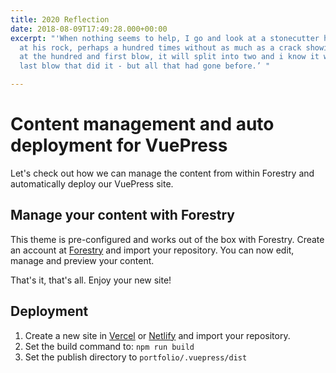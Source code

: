 ```yaml
---
title: 2020 Reflection
date: 2018-08-09T17:49:28.000+00:00
excerpt: "'When nothing seems to help, I go and look at a stonecutter hammering away
  at his rock, perhaps a hundred times without as much as a crack showing in it. Yet
  at the hundred and first blow, it will split into two and i know it wasn’t that
  last blow that did it - but all that had gone before.’ "

---
```

# Content management and auto deployment for VuePress

Let's check out how we can manage the content from within Forestry and automatically deploy our VuePress site.

## Manage your content with Forestry

This theme is pre-configured and works out of the box with Forestry. Create an account at [Forestry](https://forestry.io "Forestry") and import your repository. You can now edit, manage and preview your content.

That's it, that's all. Enjoy your new site!

## Deployment

1. Create a new site in [Vercel](https://vercel.com) or [Netlify](https://netlify.com) and import your repository.
2. Set the build command to: `npm run build`
3. Set the publish directory to `portfolio/.vuepress/dist`
